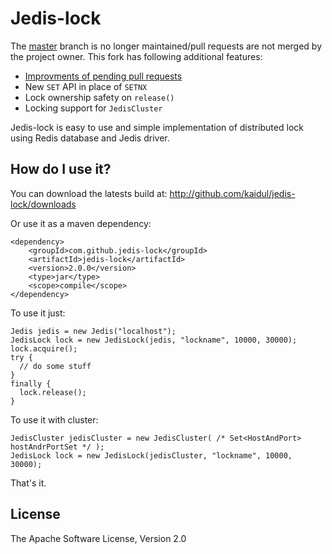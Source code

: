 # Jedis-lock

The [master](https://github.com/abelaska/jedis-lock) branch is no longer maintained/pull requests are not merged by the project owner. This fork has following additional features: 
+ [Improvments of pending pull requests](https://github.com/abelaska/jedis-lock/pulls)
+ New `SET` API in place of `SETNX`
+ Lock ownership safety on `release()`
+ Locking support for `JedisCluster`


Jedis-lock is easy to use and simple implementation of distributed lock using Redis database and Jedis driver.

## How do I use it?

You can download the latests build at:
    http://github.com/kaidul/jedis-lock/downloads

Or use it as a maven dependency:

    <dependency>
        <groupId>com.github.jedis-lock</groupId>
        <artifactId>jedis-lock</artifactId>
        <version>2.0.0</version>
        <type>jar</type>
        <scope>compile</scope>
    </dependency>

To use it just:

    Jedis jedis = new Jedis("localhost");
    JedisLock lock = new JedisLock(jedis, "lockname", 10000, 30000);
    lock.acquire();
    try {
      // do some stuff
    }
    finally {
      lock.release();
    }

To use it with cluster:

    JedisCluster jedisCluster = new JedisCluster( /* Set<HostAndPort> hostAndrPortSet */ );
    JedisLock lock = new JedisLock(jedisCluster, "lockname", 10000, 30000);

That's it.

## License

The Apache Software License, Version 2.0
